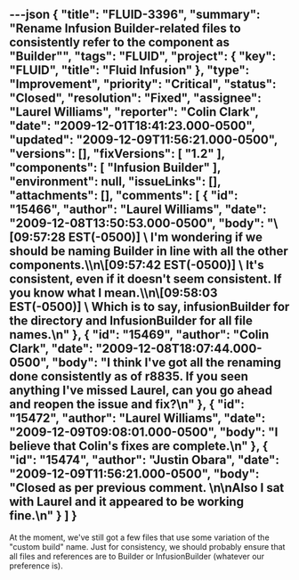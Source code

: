 ---json
{
  "title": "FLUID-3396",
  "summary": "Rename Infusion Builder-related files to consistently refer to the component as \"Builder\"",
  "tags": "FLUID",
  "project": {
    "key": "FLUID",
    "title": "Fluid Infusion"
  },
  "type": "Improvement",
  "priority": "Critical",
  "status": "Closed",
  "resolution": "Fixed",
  "assignee": "Laurel Williams",
  "reporter": "Colin Clark",
  "date": "2009-12-01T18:41:23.000-0500",
  "updated": "2009-12-09T11:56:21.000-0500",
  "versions": [],
  "fixVersions": [
    "1.2"
  ],
  "components": [
    "Infusion Builder"
  ],
  "environment": null,
  "issueLinks": [],
  "attachments": [],
  "comments": [
    {
      "id": "15466",
      "author": "Laurel Williams",
      "date": "2009-12-08T13:50:53.000-0500",
      "body": "\\[09:57:28 EST(-0500)] \\<colinclark> I'm wondering if we should be naming Builder in line with all the other components.\\\n\\[09:57:42 EST(-0500)] \\<colinclark> It's consistent, even if it doesn't seem consistent. If you know what I mean.\\\n\\[09:58:03 EST(-0500)] \\<colinclark> Which is to say, infusionBuilder for the directory and InfusionBuilder for all file names.\n"
    },
    {
      "id": "15469",
      "author": "Colin Clark",
      "date": "2009-12-08T18:07:44.000-0500",
      "body": "I think I've got all the renaming done consistently as of r8835. If you seen anything I've missed Laurel, can you go ahead and reopen the issue and fix?\n"
    },
    {
      "id": "15472",
      "author": "Laurel Williams",
      "date": "2009-12-09T09:08:01.000-0500",
      "body": "I believe that Colin's fixes are complete.\n"
    },
    {
      "id": "15474",
      "author": "Justin Obara",
      "date": "2009-12-09T11:56:21.000-0500",
      "body": "Closed as per previous comment.&#x20;\n\nAlso I sat with Laurel and it appeared to be working fine.\n"
    }
  ]
}
---
At the moment, we've still got a few files that use some variation of the "custom build" name. Just for consistency, we should probably ensure that all files and references are to Builder or InfusionBuilder (whatever our preference is).

        